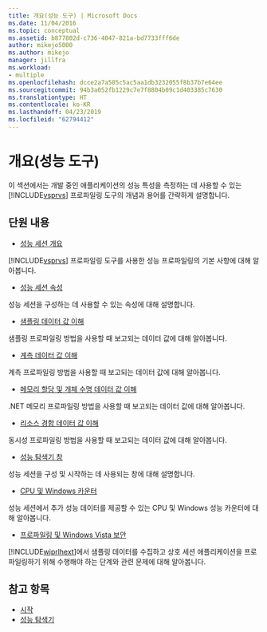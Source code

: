 ```yaml
---
title: 개요(성능 도구) | Microsoft Docs
ms.date: 11/04/2016
ms.topic: conceptual
ms.assetid: b877802d-c736-4047-821a-bd7733fff6de
author: mikejo5000
ms.author: mikejo
manager: jillfra
ms.workload:
- multiple
ms.openlocfilehash: dcce2a7a505c5ac5aa1db3232055f8b37b7e64ee
ms.sourcegitcommit: 94b3a052fb1229c7e7f8804b09c1d403385c7630
ms.translationtype: HT
ms.contentlocale: ko-KR
ms.lasthandoff: 04/23/2019
ms.locfileid: "62794412"
---
```

# <a name="overviews-performance-tools"></a>개요(성능 도구)
이 섹션에서는 개발 중인 애플리케이션의 성능 특성을 측정하는 데 사용할 수 있는 [!INCLUDE[vsprvs](../code-quality/includes/vsprvs_md.md)] 프로파일링 도구의 개념과 용어를 간략하게 설명합니다.

## <a name="in-this-section"></a>단원 내용
- [성능 세션 개요](../profiling/performance-session-overview.md)

 [!INCLUDE[vsprvs](../code-quality/includes/vsprvs_md.md)] 프로파일링 도구를 사용한 성능 프로파일링의 기본 사항에 대해 알아봅니다.

- [성능 세션 속성](../profiling/performance-session-properties.md)

 성능 세션을 구성하는 데 사용할 수 있는 속성에 대해 설명합니다.

- [샘플링 데이터 값 이해](../profiling/understanding-sampling-data-values.md)

 샘플링 프로파일링 방법을 사용할 때 보고되는 데이터 값에 대해 알아봅니다.

- [계측 데이터 값 이해](../profiling/understanding-instrumentation-data-values.md)

 계측 프로파일링 방법을 사용할 때 보고되는 데이터 값에 대해 알아봅니다.

- [메모리 할당 및 개체 수명 데이터 값 이해](../profiling/understanding-memory-allocation-and-object-lifetime-data-values.md)

 .NET 메모리 프로파일링 방법을 사용할 때 보고되는 데이터 값에 대해 알아봅니다.

- [리소스 경합 데이터 값 이해](../profiling/understanding-resource-contention-data-values.md)

 동시성 프로파일링 방법을 사용할 때 보고되는 데이터 값에 대해 알아봅니다.

- [성능 탐색기 창](../profiling/performance-explorer-window.md)

 성능 세션을 구성 및 시작하는 데 사용되는 창에 대해 설명합니다.

- [CPU 및 Windows 카운터](../profiling/cpu-and-windows-counters.md)

 성능 세션에서 추가 성능 데이터를 제공할 수 있는 CPU 및 Windows 성능 카운터에 대해 알아봅니다.

- [프로파일링 및 Windows Vista 보안](../profiling/profiling-and-windows-vista-security.md)

 [!INCLUDE[wiprlhext](../debugger/includes/wiprlhext_md.md)]에서 샘플링 데이터를 수집하고 상호 세션 애플리케이션을 프로파일링하기 위해 수행해야 하는 단계와 관련 문제에 대해 알아봅니다.

## <a name="see-also"></a>참고 항목

- [시작](../profiling/getting-started-with-performance-tools.md)
- [성능 탐색기](../profiling/performance-explorer.md)